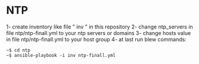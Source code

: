 # NTP
1- create inventory like file " inv " in this repository
2- change ntp_servers in file ntp/ntp-finall.yml to your ntp servers or domains
3- change hosts value in file ntp/ntp-finall.yml to your host group
4- at last run blew commands:
``` 
~$ cd ntp 
~$ ansible-playbook -i inv ntp-finall.yml
```
